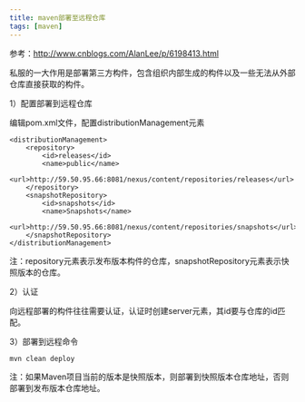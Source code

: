```yaml
---
title: maven部署至远程仓库
tags: [maven]
---
```


参考：http://www.cnblogs.com/AlanLee/p/6198413.html

私服的一大作用是部署第三方构件，包含组织内部生成的构件以及一些无法从外部仓库直接获取的构件。

1）配置部署到远程仓库

编辑pom.xml文件，配置distributionManagement元素

```
<distributionManagement>
    <repository>
        <id>releases</id>
        <name>public</name>
        <url>http://59.50.95.66:8081/nexus/content/repositories/releases</url>
    </repository>
    <snapshotRepository>
        <id>snapshots</id>
        <name>Snapshots</name>
        <url>http://59.50.95.66:8081/nexus/content/repositories/snapshots</url>
    </snapshotRepository>
</distributionManagement>
```

注：repository元素表示发布版本构件的仓库，snapshotRepository元素表示快照版本的仓库。

2）认证

向远程部署的构件往往需要认证，认证时创建server元素，其id要与仓库的id匹配。

3）部署到远程命令

```
mvn clean deploy
```

注：如果Maven项目当前的版本是快照版本，则部署到快照版本仓库地址，否则部署到发布版本仓库地址。